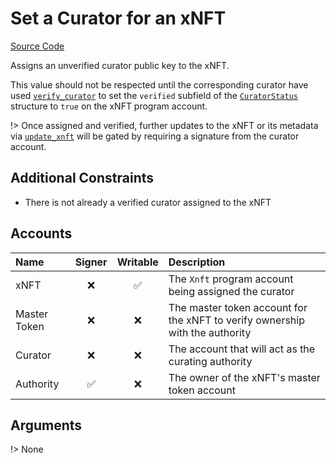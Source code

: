 # Set a Curator for an xNFT

[Source Code](https://github.com/coral-xyz/xnft/blob/master/programs/xnft/src/instructions/set_curator.rs)

Assigns an unverified curator public key to the xNFT.

This value should not be respected until the corresponding curator have used [`verify_curator`](/instructions/verify-curator.md) to set the `verified` subfield of the [`CuratorStatus`](/state/auxiliary.md) structure to `true` on the xNFT program account.

!> Once assigned and verified, further updates to the xNFT or its metadata via [`update_xnft`](/instructions/update-an-xnft.md) will be gated by requiring a signature from the curator account.

## Additional Constraints

- There is not already a verified curator assigned to the xNFT

## Accounts

| Name         | Signer | Writable | Description                                                                  |
| :----------- | :----: | :------: | :--------------------------------------------------------------------------- |
| xNFT         |   ❌   |    ✅    | The `Xnft` program account being assigned the curator                        |
| Master Token |   ❌   |    ❌    | The master token account for the xNFT to verify ownership with the authority |
| Curator      |   ❌   |    ❌    | The account that will act as the curating authority                          |
| Authority    |   ✅   |    ❌    | The owner of the xNFT's master token account                                 |

## Arguments

!> None
